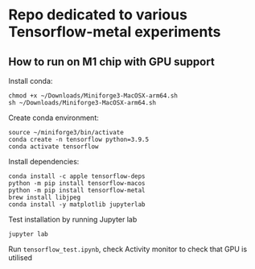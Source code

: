 # Repo dedicated to various Tensorflow-metal experiments

## How to run on M1 chip with GPU support

Install conda:
```
chmod +x ~/Downloads/Miniforge3-MacOSX-arm64.sh
sh ~/Downloads/Miniforge3-MacOSX-arm64.sh
```

Create conda environment:
```
source ~/miniforge3/bin/activate
conda create -n tensorflow python=3.9.5
conda activate tensorflow
```

Install dependencies:
```
conda install -c apple tensorflow-deps
python -m pip install tensorflow-macos
python -m pip install tensorflow-metal
brew install libjpeg
conda install -y matplotlib jupyterlab
```

Test installation by running Jupyter lab
```
jupyter lab
```
Run `tensorflow_test.ipynb`, check Activity monitor to check that GPU is utilised
